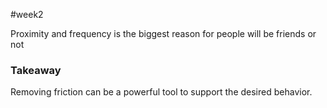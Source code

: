 #week2

Proximity and frequency is the biggest reason for people will be friends or not

### Takeaway
Removing friction can be a powerful tool to support the desired behavior.

